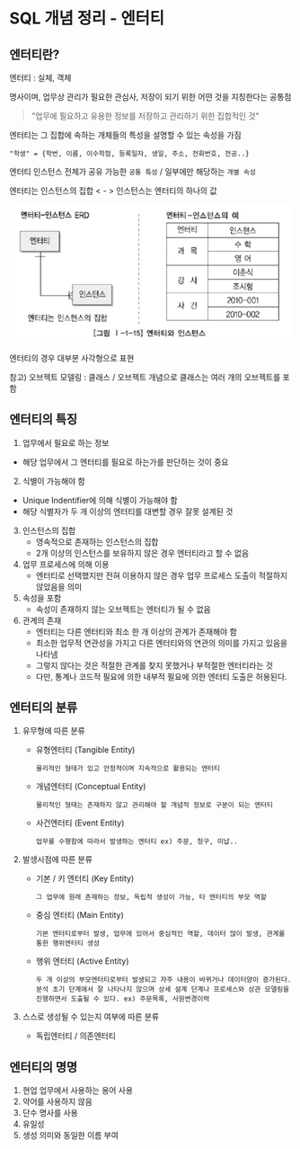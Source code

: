 # SQL 개념 정리 - 엔터티

## 엔터티란?

엔터티 : 실체, 객체

명사이며, 업무상 관리가 필요한 관심사, 저장이 되기 위한 어떤 것을 지칭한다는 공통점

> "업무에 필요하고 유용한 정보를 저장하고 관리하기 위한 집합적인 것"

엔터티는 그 집합에 속하는 개체들의 특성을 설명할 수 있는 속성을 가짐

```text
"학생" = {학번, 이름, 이수학점, 등록일자, 생일, 주소, 전화번호, 전공..}
```

엔터티 인스턴스 전체가 공유 가능한 `공통 특성` / 일부에만 해당하는 `개별 속성`

엔터티는 인스턴스의 집합 < - > 인스턴스는 엔터티의 하나의 값

![image-20221014201233367](./images/image-20221014201233367.png)

엔터티의 경우 대부분 사각형으로 표현

참고) 오브젝트 모델링 : 클래스 / 오브젝트 개념으로 클래스는 여러 개의 오브젝트를 포함

## 엔터티의 특징

1.  업무에서 필요로 하는 정보
   - 해당 업무에서 그 엔터티를 필요로 하는가를 판단하는 것이 중요
2.  식별이 가능해야 함
   - Unique Indentifier에 의해 식별이 가능해야 함
   - 해당 식별자가 두 개  이상의 엔터티를 대변할 경우 잘못 설계된 것
3.  인스턴스의 집합
    - 영속적으로 존재하는 인스턴스의 집합
    - 2개 이상의 인스턴스를 보유하지 않은 경우 엔터티라고 할 수 없음
4.  업무 프로세스에 의해 이용
    - 엔터티로 선택했지만 전혀 이용하지 않은 경우 업무 프로세스 도출이 적절하지 않았음을 의미
5.  속성을 포함
    - 속성이 존재하지 않는 오브젝트는 엔터티가 될 수 없음
6.  관계의 존재
    - 엔터티는 다른 엔터티와 최소 한 개 이상의 관계가 존재해야 함
    - 최소한 업무적 연관성을 가지고 다른 엔터티와의 연관의 의미를 가지고 있음을 나타냄
    - 그렇지 않다는 것은 적절한 관계를 찾지 못했거나 부적절한 엔터티라는 것
    - 다만, 통계나 코드적 필요에 의한 내부적 필요에 의한 엔터티 도출은 허용된다.

## 엔터티의 분류

1. 유무형에 따른 분류

   - 유형엔터티 (Tangible Entity)

     ```text
     물리적인 형태가 있고 안정적이며 지속적으로 활용되는 엔터티
     ```

   - 개념엔터티 (Conceptual Entity)

     ```text
     물리적인 형태는 존재하지 않고 관리해야 할 개념적 정보로 구분이 되는 엔터티
     ```

   - 사건엔터티 (Event Entity)

     ```text
     업무를 수행함에 따라서 발생하는 엔터티 ex) 주문, 청구, 미납..
     ```

2. 발생시점에 따른 분류

   - 기본 / 키 엔터티 (Key Entity)

     ```text
     그 업무에 원래 존재하는 정보, 독립적 생성이 가능, 타 엔터티의 부모 역할
     ```

   - 중심 엔터티 (Main Entity)

     ```text
     기본 엔터티로부터 발생, 업무에 있어서 중심적인 역할, 데이터 많이 발생, 관계를 통한 행위엔터티 생성
     ```

   - 행위 엔터티 (Active Entity)

     ```text
     두 개 이상의 부모엔터티로부터 발생되고 자주 내용이 바뀌거나 데이터양이 증가된다.
     분석 초기 단계에서 잘 나타나지 않으며 상세 설계 단계나 프로세스와 상관 모델링을 진행하면서 도출될 수 있다. ex) 주문목록, 사원변경이력
     ```

3. 스스로 생성될 수 있는지 여부에 따른 분류

   - 독립엔터티 / 의존엔터티

## 엔터티의 명명

1. 현업 업무에서 사용하는 용어 사용
2. 약어를 사용하지 않음
3. 단수 명사를 사용
4. 유일성
5. 생성 의미와 동일한 이름 부여
